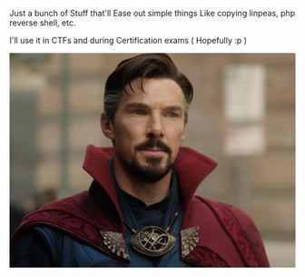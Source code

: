 Just a bunch of Stuff that'll Ease out simple things Like copying linpeas, php reverse shell, etc.

I'll use it in CTFs and during Certification exams ( Hopefully :p )

![Alt text](smth.webp?raw=true "Title")
